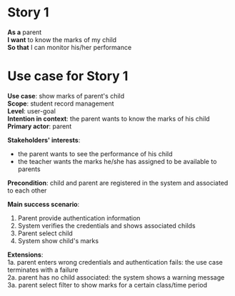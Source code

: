 # Story 1
**As a** parent  
**I want** to know the marks of my child  
**So that** I can monitor his/her performance  

# Use case for Story 1
**Use case**: show marks of parent's child  
**Scope**: student record management  
**Level**: user-goal  
**Intention in context**: the parent wants to know the marks of his child  
**Primary actor**: parent  

**Stakeholders' interests**:
* the parent wants to see the performance of his child
* the teacher wants the marks he/she has assigned to be available to parents

**Precondition**: child and parent are registered in the system and associated to each other

**Main success scenario**:
1. Parent provide authentication information
2. System verifies the credentials and shows associated childs
3. Parent select child
4. System show child's marks

**Extensions**:  
1a. parent enters wrong credentials and authentication fails: the use case terminates with a failure  
2a. parent has no child associated: the system shows a warning message  
3a. parent select filter to show marks for a certain class/time period
